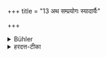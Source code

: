 +++
title = "13 अथ सम्प्रयोगः स्यादार्यैः"

+++

<details><summary>Bühler</summary>

13. Then he may have intercourse with Aryans.
</details>

<details><summary>हरदत्त-टीका</summary>

## सूत्रम्
अथ सम्प्रयोगस्स्यादार्यैः ॥ १३ ॥  
### टिप्पनी
प्रायश्चित्तोपदेशात सिध्युपदेशाच्च सिद्धे पुनर्वचनं 'ज्ञानात्साम्यं तु गच्छती'त्यस्याऽपवादार्थम् ॥ १३ ॥
</details>
